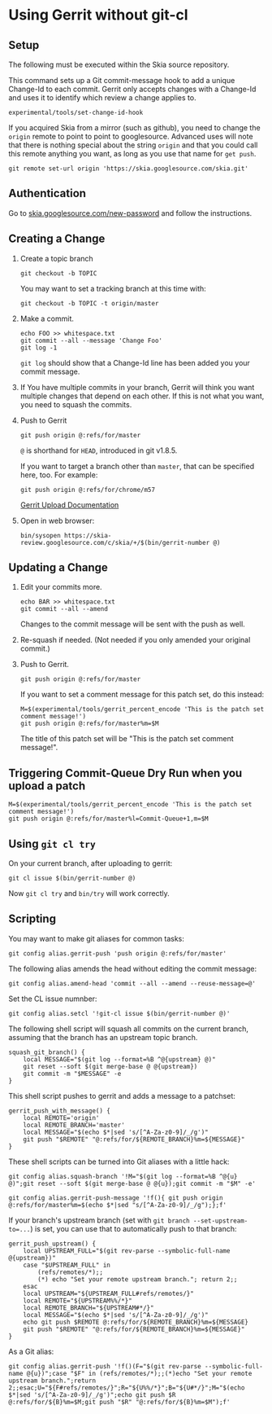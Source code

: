 Using Gerrit without git-cl
===========================

Setup
-----

The following must be executed within the Skia source repository.

This command sets up a Git commit-message hook to add a unique Change-Id to
each commit.  Gerrit only accepts changes with a Change-Id and uses it to
identify which review a change applies to.

    experimental/tools/set-change-id-hook

If you acquired Skia from a mirror (such as github), you need to change the
`origin` remote to point to point to googlesource.  Advanced uses will note
that there is nothing special about the string `origin` and that you could call
this remote anything you want, as long as you use that name for `get push`.

    git remote set-url origin 'https://skia.googlesource.com/skia.git'


Authentication
--------------

Go to [skia.googlesource.com/new-password](https://skia.googlesource.com/new-password)
and follow the instructions.


Creating a Change
-----------------

1.  Create a topic branch

        git checkout -b TOPIC

    You may want to set a tracking branch at this time with:

        git checkout -b TOPIC -t origin/master

2.  Make a commit.

        echo FOO >> whitespace.txt
        git commit --all --message 'Change Foo'
        git log -1

    `git log` should show that a Change-Id line has been added you your commit
    message.


3.  If You have multiple commits in your branch, Gerrit will think you want
    multiple changes that depend on each other.  If this is not what you want,
    you need to squash the commits.

4.  Push to Gerrit

        git push origin @:refs/for/master

    `@` is shorthand for `HEAD`, introduced in git v1.8.5.

    If you want to target a branch other than `master`, that can be specified
    here, too.  For example:

        git push origin @:refs/for/chrome/m57

    [Gerrit Upload Documentation](https://gerrit-review.googlesource.com/Documentation/user-upload.html)

5.  Open in web browser:

        bin/sysopen https://skia-review.googlesource.com/c/skia/+/$(bin/gerrit-number @)

Updating a Change
-----------------


1.  Edit your commits more.

        echo BAR >> whitespace.txt
        git commit --all --amend

    Changes to the commit message will be sent with the push as well.


2.  Re-squash if needed.  (Not needed if you only amended your original commit.)


3.  Push to Gerrit.

        git push origin @:refs/for/master

    If you want to set a comment message for this patch set, do this instead:

        M=$(experimental/tools/gerrit_percent_encode 'This is the patch set comment message!')
        git push origin @:refs/for/master%m=$M

    The title of this patch set will be "This is the patch set comment message!".


Triggering Commit-Queue Dry Run when you upload a patch
-------------------------------------------------------

    M=$(experimental/tools/gerrit_percent_encode 'This is the patch set comment message!')
    git push origin @:refs/for/master%l=Commit-Queue+1,m=$M


Using `git cl try`
------------------

On your current branch, after uploading to gerrit:

    git cl issue $(bin/gerrit-number @)

Now `git cl try` and `bin/try` will work correctly.


Scripting
---------

You may want to make git aliases for common tasks:

    git config alias.gerrit-push 'push origin @:refs/for/master'

The following alias amends the head without editing the commit message:

    git config alias.amend-head 'commit --all --amend --reuse-message=@'

Set the CL issue numnber:

    git config alias.setcl '!git-cl issue $(bin/gerrit-number @)'

The following shell script will squash all commits on the current branch,
assuming that the branch has an upstream topic branch.

    squash_git_branch() {
        local MESSAGE="$(git log --format=%B ^@{upstream} @)"
        git reset --soft $(git merge-base @ @{upstream})
        git commit -m "$MESSAGE" -e
    }

This shell script pushes to gerrit and adds a message to a patchset:

    gerrit_push_with_message() {
        local REMOTE='origin'
        local REMOTE_BRANCH='master'
        local MESSAGE="$(echo $*|sed 's/[^A-Za-z0-9]/_/g')"
        git push "$REMOTE" "@:refs/for/${REMOTE_BRANCH}%m=${MESSAGE}"
    }

These shell scripts can be turned into Git aliases with a little hack:

    git config alias.squash-branch '!M="$(git log --format=%B ^@{u} @)";git reset --soft $(git merge-base @ @{u});git commit -m "$M" -e'

    git config alias.gerrit-push-message '!f(){ git push origin @:refs/for/master%m=$(echo $*|sed "s/[^A-Za-z0-9]/_/g");};f'

If your branch's upstream branch (set with `git branch --set-upstream-to=...`)
is set, you can use that to automatically push to that branch:

    gerrit_push_upstream() {
        local UPSTREAM_FULL="$(git rev-parse --symbolic-full-name @{upstream})"
        case "$UPSTREAM_FULL" in
            (refs/remotes/*);;
            (*) echo "Set your remote upstream branch."; return 2;;
        esac
        local UPSTREAM="${UPSTREAM_FULL#refs/remotes/}"
        local REMOTE="${UPSTREAM%%/*}"
        local REMOTE_BRANCH="${UPSTREAM#*/}"
        local MESSAGE="$(echo $*|sed 's/[^A-Za-z0-9]/_/g')"
        echo git push $REMOTE @:refs/for/${REMOTE_BRANCH}%m=${MESSAGE}
        git push "$REMOTE" "@:refs/for/${REMOTE_BRANCH}%m=${MESSAGE}"
    }

As a Git alias:

    git config alias.gerrit-push '!f()(F="$(git rev-parse --symbolic-full-name @{u})";case "$F" in (refs/remotes/*);;(*)echo "Set your remote upstream branch.";return 2;;esac;U="${F#refs/remotes/}";R="${U%%/*}";B="${U#*/}";M="$(echo $*|sed 's/[^A-Za-z0-9]/_/g')";echo git push $R @:refs/for/${B}%m=$M;git push "$R" "@:refs/for/${B}%m=$M");f'

